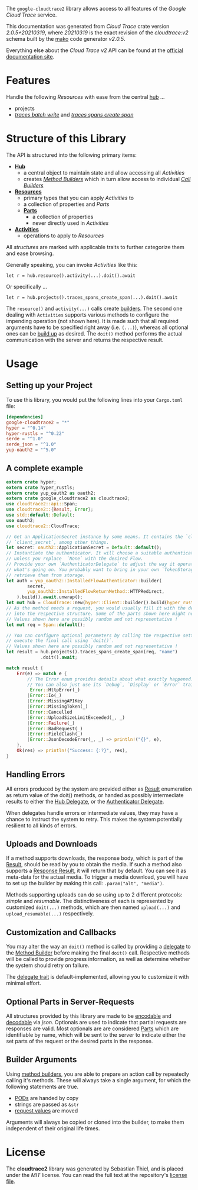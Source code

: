 <!---
DO NOT EDIT !
This file was generated automatically from 'src/mako/api/README.md.mako'
DO NOT EDIT !
-->
The `google-cloudtrace2` library allows access to all features of the *Google Cloud Trace* service.

This documentation was generated from *Cloud Trace* crate version *2.0.5+20210319*, where *20210319* is the exact revision of the *cloudtrace:v2* schema built by the [mako](http://www.makotemplates.org/) code generator *v2.0.5*.

Everything else about the *Cloud Trace* *v2* API can be found at the
[official documentation site](https://cloud.google.com/trace).
# Features

Handle the following *Resources* with ease from the central [hub](https://docs.rs/google-cloudtrace2/2.0.5+20210319/google_cloudtrace2/CloudTrace) ... 

* projects
 * [*traces batch write*](https://docs.rs/google-cloudtrace2/2.0.5+20210319/google_cloudtrace2/api::ProjectTraceBatchWriteCall) and [*traces spans create span*](https://docs.rs/google-cloudtrace2/2.0.5+20210319/google_cloudtrace2/api::ProjectTraceSpanCreateSpanCall)




# Structure of this Library

The API is structured into the following primary items:

* **[Hub](https://docs.rs/google-cloudtrace2/2.0.5+20210319/google_cloudtrace2/CloudTrace)**
    * a central object to maintain state and allow accessing all *Activities*
    * creates [*Method Builders*](https://docs.rs/google-cloudtrace2/2.0.5+20210319/google_cloudtrace2/client::MethodsBuilder) which in turn
      allow access to individual [*Call Builders*](https://docs.rs/google-cloudtrace2/2.0.5+20210319/google_cloudtrace2/client::CallBuilder)
* **[Resources](https://docs.rs/google-cloudtrace2/2.0.5+20210319/google_cloudtrace2/client::Resource)**
    * primary types that you can apply *Activities* to
    * a collection of properties and *Parts*
    * **[Parts](https://docs.rs/google-cloudtrace2/2.0.5+20210319/google_cloudtrace2/client::Part)**
        * a collection of properties
        * never directly used in *Activities*
* **[Activities](https://docs.rs/google-cloudtrace2/2.0.5+20210319/google_cloudtrace2/client::CallBuilder)**
    * operations to apply to *Resources*

All *structures* are marked with applicable traits to further categorize them and ease browsing.

Generally speaking, you can invoke *Activities* like this:

```Rust,ignore
let r = hub.resource().activity(...).doit().await
```

Or specifically ...

```ignore
let r = hub.projects().traces_spans_create_span(...).doit().await
```

The `resource()` and `activity(...)` calls create [builders][builder-pattern]. The second one dealing with `Activities` 
supports various methods to configure the impending operation (not shown here). It is made such that all required arguments have to be 
specified right away (i.e. `(...)`), whereas all optional ones can be [build up][builder-pattern] as desired.
The `doit()` method performs the actual communication with the server and returns the respective result.

# Usage

## Setting up your Project

To use this library, you would put the following lines into your `Cargo.toml` file:

```toml
[dependencies]
google-cloudtrace2 = "*"
hyper = "^0.14"
hyper-rustls = "^0.22"
serde = "^1.0"
serde_json = "^1.0"
yup-oauth2 = "^5.0"
```

## A complete example

```Rust
extern crate hyper;
extern crate hyper_rustls;
extern crate yup_oauth2 as oauth2;
extern crate google_cloudtrace2 as cloudtrace2;
use cloudtrace2::api::Span;
use cloudtrace2::{Result, Error};
use std::default::Default;
use oauth2;
use cloudtrace2::CloudTrace;

// Get an ApplicationSecret instance by some means. It contains the `client_id` and 
// `client_secret`, among other things.
let secret: oauth2::ApplicationSecret = Default::default();
// Instantiate the authenticator. It will choose a suitable authentication flow for you, 
// unless you replace  `None` with the desired Flow.
// Provide your own `AuthenticatorDelegate` to adjust the way it operates and get feedback about 
// what's going on. You probably want to bring in your own `TokenStorage` to persist tokens and
// retrieve them from storage.
let auth = yup_oauth2::InstalledFlowAuthenticator::builder(
        secret,
        yup_oauth2::InstalledFlowReturnMethod::HTTPRedirect,
    ).build().await.unwrap();
let mut hub = CloudTrace::new(hyper::Client::builder().build(hyper_rustls::HttpsConnector::with_native_roots()), auth);
// As the method needs a request, you would usually fill it with the desired information
// into the respective structure. Some of the parts shown here might not be applicable !
// Values shown here are possibly random and not representative !
let mut req = Span::default();

// You can configure optional parameters by calling the respective setters at will, and
// execute the final call using `doit()`.
// Values shown here are possibly random and not representative !
let result = hub.projects().traces_spans_create_span(req, "name")
             .doit().await;

match result {
    Err(e) => match e {
        // The Error enum provides details about what exactly happened.
        // You can also just use its `Debug`, `Display` or `Error` traits
         Error::HttpError(_)
        |Error::Io(_)
        |Error::MissingAPIKey
        |Error::MissingToken(_)
        |Error::Cancelled
        |Error::UploadSizeLimitExceeded(_, _)
        |Error::Failure(_)
        |Error::BadRequest(_)
        |Error::FieldClash(_)
        |Error::JsonDecodeError(_, _) => println!("{}", e),
    },
    Ok(res) => println!("Success: {:?}", res),
}

```
## Handling Errors

All errors produced by the system are provided either as [Result](https://docs.rs/google-cloudtrace2/2.0.5+20210319/google_cloudtrace2/client::Result) enumeration as return value of
the doit() methods, or handed as possibly intermediate results to either the 
[Hub Delegate](https://docs.rs/google-cloudtrace2/2.0.5+20210319/google_cloudtrace2/client::Delegate), or the [Authenticator Delegate](https://docs.rs/yup-oauth2/*/yup_oauth2/trait.AuthenticatorDelegate.html).

When delegates handle errors or intermediate values, they may have a chance to instruct the system to retry. This 
makes the system potentially resilient to all kinds of errors.

## Uploads and Downloads
If a method supports downloads, the response body, which is part of the [Result](https://docs.rs/google-cloudtrace2/2.0.5+20210319/google_cloudtrace2/client::Result), should be
read by you to obtain the media.
If such a method also supports a [Response Result](https://docs.rs/google-cloudtrace2/2.0.5+20210319/google_cloudtrace2/client::ResponseResult), it will return that by default.
You can see it as meta-data for the actual media. To trigger a media download, you will have to set up the builder by making
this call: `.param("alt", "media")`.

Methods supporting uploads can do so using up to 2 different protocols: 
*simple* and *resumable*. The distinctiveness of each is represented by customized 
`doit(...)` methods, which are then named `upload(...)` and `upload_resumable(...)` respectively.

## Customization and Callbacks

You may alter the way an `doit()` method is called by providing a [delegate](https://docs.rs/google-cloudtrace2/2.0.5+20210319/google_cloudtrace2/client::Delegate) to the 
[Method Builder](https://docs.rs/google-cloudtrace2/2.0.5+20210319/google_cloudtrace2/client::CallBuilder) before making the final `doit()` call. 
Respective methods will be called to provide progress information, as well as determine whether the system should 
retry on failure.

The [delegate trait](https://docs.rs/google-cloudtrace2/2.0.5+20210319/google_cloudtrace2/client::Delegate) is default-implemented, allowing you to customize it with minimal effort.

## Optional Parts in Server-Requests

All structures provided by this library are made to be [encodable](https://docs.rs/google-cloudtrace2/2.0.5+20210319/google_cloudtrace2/client::RequestValue) and 
[decodable](https://docs.rs/google-cloudtrace2/2.0.5+20210319/google_cloudtrace2/client::ResponseResult) via *json*. Optionals are used to indicate that partial requests are responses 
are valid.
Most optionals are are considered [Parts](https://docs.rs/google-cloudtrace2/2.0.5+20210319/google_cloudtrace2/client::Part) which are identifiable by name, which will be sent to 
the server to indicate either the set parts of the request or the desired parts in the response.

## Builder Arguments

Using [method builders](https://docs.rs/google-cloudtrace2/2.0.5+20210319/google_cloudtrace2/client::CallBuilder), you are able to prepare an action call by repeatedly calling it's methods.
These will always take a single argument, for which the following statements are true.

* [PODs][wiki-pod] are handed by copy
* strings are passed as `&str`
* [request values](https://docs.rs/google-cloudtrace2/2.0.5+20210319/google_cloudtrace2/client::RequestValue) are moved

Arguments will always be copied or cloned into the builder, to make them independent of their original life times.

[wiki-pod]: http://en.wikipedia.org/wiki/Plain_old_data_structure
[builder-pattern]: http://en.wikipedia.org/wiki/Builder_pattern
[google-go-api]: https://github.com/google/google-api-go-client

# License
The **cloudtrace2** library was generated by Sebastian Thiel, and is placed 
under the *MIT* license.
You can read the full text at the repository's [license file][repo-license].

[repo-license]: https://github.com/Byron/google-apis-rsblob/main/LICENSE.md
